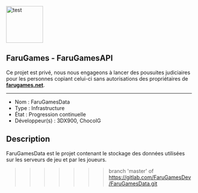 <img src="https://i.goopics.net/x8mAQ.png" alt="test" width="100" height="100" />

## FaruGames - FaruGamesAPI

Ce projet est privé, nous nous engageons à lancer des pousuites judiciaires pour les personnes copiant celui-ci sans autorisations des propriétaires de [**farugames.net**](http://farugames.net).

------------------------------------

- Nom : FaruGamesData
- Type : Infrastructure
- État : Progression continuelle
- Développeur(s) : 3DX900, ChocoIG

## Description
FaruGamesData est le projet contenant le stockage des données utilisées sur les serveurs de jeu et par les joueurs.
>>>>>>> branch 'master' of https://gitlab.com/FaruGamesDev/FaruGamesData.git